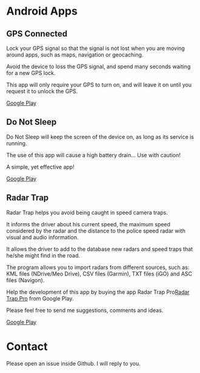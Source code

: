 # Android Apps

## GPS Connected
Lock your GPS signal so that the signal is not lost when you are moving around apps, such as maps, navigation or geocaching.

Avoid the device to loss the GPS signal, and spend many seconds waiting for a new GPS lock.

This app will only require your GPS to turn on, and will leave it on until you request it to unlock the GPS.

[Google Play](https://play.google.com/store/apps/details?id=org.bruxo.gpsconnected)

## Do Not Sleep
Do Not Sleep will keep the screen of the device on, as long as its service is running.

The use of this app will cause a high battery drain... Use with caution!

A simple, yet effective app!

[Google Play](https://play.google.com/store/apps/details?id=org.bruxo.donotsleep)

## Radar Trap
Radar Trap helps you avoid being caught in speed camera traps.

It informs the driver about his current speed, the maximum speed considered by the radar and the distance to the police speed radar with visual and audio information.

It allows the driver to add to the database new radars and speed traps that he/she might find in the road.

The program allows you to import radars from different sources, such as: KML files (NDrive/Meo Drive), CSV files (Garmin), TXT files (iGO) and ASC files (Navigon).

Help the development of this app by buying the app Radar Trap Pro[Radar Trap Pro](https://play.google.com/store/apps/details?id=org.bruxo.radartrappro) from Google Play.

Please feel free to send me suggestions, comments and ideas.

[Google Play](https://play.google.com/store/apps/details?id=org.bruxo.radartrap)

# Contact
Please open an issue inside Github. I will reply to you.
